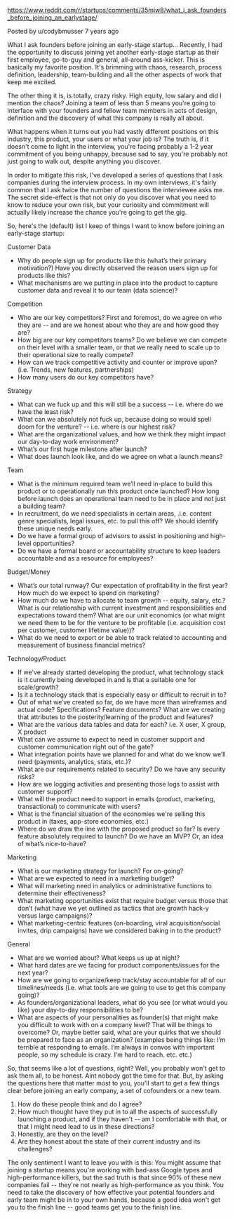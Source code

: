 https://www.reddit.com/r/startups/comments/35mjw8/what_i_ask_founders_before_joining_an_earlystage/

Posted by
u/codybmusser
7 years ago

What I ask founders before joining an early-stage startup...
Recently, I had the opportunity to discuss joining yet another early-stage startup as their first employee, go-to-guy and general, all-around ass-kicker. This is basically my favorite position. It's brimming with chaos, research, process definition, leadership, team-building and all the other aspects of work that keep me excited.

The other thing it is, is totally, crazy risky. High equity, low salary and did I mention the chaos? Joining a team of less than 5 means you're going to interface with your founders and fellow team members in acts of design, definition and the discovery of what this company is really all about.

What happens when it turns out you had vastly different positions on this industry, this product, your users or what your job is? The truth is, if it doesn't come to light in the interview, you're facing probably a 1-2 year commitment of you being unhappy, because sad to say, you're probably not just going to walk out, despite anything you discover.

In order to mitigate this risk, I've developed a series of questions that I ask companies during the interview process. In my own interviews, it's fairly common that I ask twice the number of questions the interviewee asks me. The secret side-effect is that not only do you discover what you need to know to reduce your own risk, but your curiosity and commitment will actually likely increase the chance you're going to get the gig.

So, here's the (default) list I keep of things I want to know before joining an early-stage startup:

Customer Data
- Why do people sign up for products like this (what’s their primary motivation?) Have you directly observed the reason users sign up for products like this?
- What mechanisms are we putting in place into the product to capture customer data and reveal it to our team (data science)?

Competition
- Who are our key competitors? First and foremost, do we agree on who they are -- and are we honest about who they are and how good they are?
- How big are our key competitors teams? Do we believe we can compete on their level with a smaller team, or that we really need to scale up to their operational size to really compete?
- How can we track competitive activity and counter or improve upon? (i.e. Trends, new features, partnerships)
- How many users do our key competitors have?

Strategy
- What can we fuck up and this will still be a success -- i.e. where do we have the least risk?
- What can we absolutely not fuck up, because doing so would spell doom for the venture? -- i.e. where is our highest risk?
- What are the organizational values, and how we think they might impact our day-to-day work environment?
- What’s our first huge milestone after launch?
- What does launch look like, and do we agree on what a launch means?

Team
- What is the minimum required team we’ll need in-place to build this product or to operationally run this product once launched? How long before launch does an operational team need to be in place and not just a building team?
- In recruitment, do we need specialists in certain areas, .i.e. content genre specialists, legal issues, etc. to pull this off? We should identify these unique needs early.
- Do we have a formal group of advisors to assist in positioning and high-level opportunities?
- Do we have a formal board or accountability structure to keep leaders accountable and as a resource for employees?

Budget/Money
- What’s our total runway? Our expectation of profitability in the first year? How much do we expect to spend on marketing?
- How much do we have to allocate to team growth -- equity, salary, etc.?
 What is our relationship with current investment and responsibilities and expectations toward them?
 What are our unit economics (or what might we need them to be for the venture to be profitable (i.e. acquisition cost per customer, customer lifetime value))?
- What do we need to export or be able to track related to accounting and measurement of business financial metrics?

Technology/Product
- If we've already started developing the product, what technology stack is it currently being developed in and is that a suitable one for scale/growth?
- Is it a technology stack that is especially easy or difficult to recruit in to?
- Out of what we’ve created so far, do we have more than wireframes and actual code? Specifications? Feature documents? What are we creating that attributes to the posterity/learning of the product and features?
- What are the various data tables and data for each? i.e. X user, X group, X product
- What can we assume to expect to need in customer support and customer communication right out of the gate?
- What integration points have we planned for and what do we know we’ll need (payments, analytics, stats, etc.)?
- What are our requirements related to security? Do we have any security risks?
- How are we logging activities and presenting those logs to assist with customer support?
- What will the product need to support in emails (product, marketing, transactional) to communicate with users?
- What is the financial situation of the economies we're selling this product in (taxes, app-store economies, etc.)
- Where do we draw the line with the proposed product so far? Is every feature absolutely required to launch? Do we have an MVP? Or, an idea of what’s nice-to-have?

Marketing
- What is our marketing strategy for launch? For on-going?
- What are we expected to need in a marketing budget?
- What will marketing need in analytics or administrative functions to determine their effectiveness?
- What marketing opportunities exist that require budget versus those that don’t (what have we yet outlined as tactics that are growth hack-y versus large campaigns)?
- What marketing-centric features (on-boarding, viral acquisition/social invites, drip campaigns) have we considered baking in to the product?

General
- What are we worried about? What keeps us up at night?
- What hard dates are we facing for product components/issues for the next year?
- How are we going to organize/keep track/stay accountable for all of our timelines/needs (i.e. what tools are we going to use to get this company going)?
- As founders/organizational leaders, what do you see (or what would you like) your day-to-day responsibilities to be?
- What are aspects of your personalities as founder(s) that might make you difficult to work with on a company level? That will be things to overcome? Or, maybe better said, what are your quirks that we should be prepared to face as an organization? (examples being things like: I’m terrible at responding to emails. I’m always in convos with important people, so my schedule is crazy. I’m hard to reach. etc. etc.)

So, that seems like a lot of questions, right? Well, you probably won't get to ask them all, to be honest. Aint nobody got the time for that. But, by asking the questions here that matter most to you, you'll start to get a few things clear before joining an early company, a set of cofounders or a new team.

1. How do these people think and do I agree?
2. How much thought have they put in to all the aspects of successfully launching a product, and if they haven't -- am I comfortable with that, or that I might need lead to us in these directions?
3. Honestly, are they on the level?
4. Are they honest about the state of their current industry and its challenges?

The only sentiment I want to leave you with is this: You might assume that joining a startup means you're working with bad-ass Google types and high-performance killers, but the sad truth is that since 90% of these new companies fail -- they're not nearly as high-performance as you think. You need to take the discovery of how effective your potential founders and early team might be in to your own hands, because a good idea won't get you to the finish line -- good teams get you to the finish line.